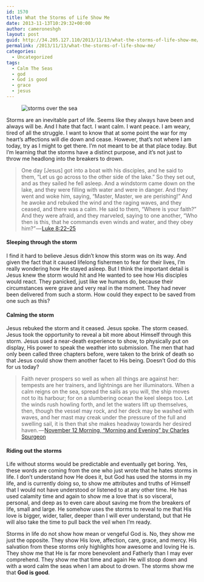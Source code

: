 ```yaml
---
id: 1570
title: What the Storms of Life Show Me
date: 2013-11-13T10:29:32+00:00
author: cameroneshgh
layout: post
guid: http://34.205.127.110/2013/11/13/what-the-storms-of-life-show-me/
permalink: /2013/11/13/what-the-storms-of-life-show-me/
categories:
  - Uncategorized
tags:
  - Calm The Seas
  - god
  - God is good
  - grace
  - jesus
---
```

<figure> 

<img alt="storms over the sea" src="https://waywardjourneyer.files.wordpress.com/2013/11/ab860-0mjr8skan4ns0bywh.jpg?w=525" data-recalc-dims="1" />
  
</figure> 

Storms are an inevitable part of life. Seems like they always have been and always will be. And I hate that fact. I want calm. I want peace. I am weary, tired of all the struggle. I want to know that at some point the war for my heart’s affections will die down and cease. However, that’s not where I am today, try as I might to get there. I’m not meant to be at that place today. But I’m learning that the storms have a distinct purpose, and it’s not just to throw me headlong into the breakers to drown.

> One day [Jesus] got into a boat with his disciples, and he said to them, “Let us go across to the other side of the lake.” So they set out, and as they sailed he fell asleep. And a windstorm came down on the lake, and they were filling with water and were in danger. And they went and woke him, saying, “Master, Master, we are perishing!” And he awoke and rebuked the wind and the raging waves, and they ceased, and there was a calm. He said to them, “Where is your faith?” And they were afraid, and they marveled, saying to one another, “Who then is this, that he commands even winds and water, and they obey him?” — <a href="http://www.biblegateway.com/passage/?search=luke%208:22-25&version=ESV" target="_blank">Luke 8:22–25</a> 

#### Sleeping through the storm

I find it hard to believe Jesus didn’t know this storm was on its way. And given the fact that it caused lifelong fishermen to fear for their lives, I’m really wondering how He stayed asleep. But I think the important detail is Jesus knew the storm would hit and He wanted to see how His disciples would react. They panicked, just like we humans do, because their circumstances were grave and very real in the moment. They had never been delivered from such a storm. How could they expect to be saved from one such as this?

#### Calming the storm

Jesus rebuked the storm and it ceased. Jesus spoke. The storm ceased. Jesus took the opportunity to reveal a bit more about Himself through this storm. Jesus used a near-death experience to show, to physically put on display, His power to speak the weather into submission. The men that had only been called three chapters before, were taken to the brink of death so that Jesus could show them another facet to His being. Doesn’t God do this for us today?

> Faith never prospers so well as when all things are against her: tempests are her trainers, and lightnings are her illuminators. When a calm reigns on the sea, spread the sails as you will, the ship moves not to its harbour; for on a slumbering ocean the keel sleeps too. Let the winds rush howling forth, and let the waters lift up themselves, then, though the vessel may rock, and her deck may be washed with waves, and her mast may creak under the pressure of the full and swelling sail, it is then that she makes headway towards her desired haven. — <a href="http://www.biblegateway.com/devotionals/morning-and-evening/2013/11/12" target="_blank">November 12 Morning, “Morning and Evening” by Charles Spurgeon</a> 

#### Riding out the storms

Life without storms would be predictable and eventually get boring. Yes, these words are coming from the one who just wrote that he hates storms in life. I don’t understand how He does it, but God has used the storms in my life, and is currently doing so, to show me attributes and truths of Himself that I would not have understood or listened to at any other time. He has used calamity time and again to show me a love that is so visceral, personal, and deep as to even care about saving me from the breakers of life, small and large. He somehow uses the storms to reveal to me that His love is bigger, wider, taller, deeper than I will ever understand, but that He will also take the time to pull back the veil when I’m ready.

Storms in life do not show how mean or vengeful God is. No, they show me just the opposite. They show His love, affection, care, grace, and mercy. His salvation from these storms only highlights how awesome and loving He is. They show me that He is far more benevolent and Fatherly than I may ever comprehend. They show me that time and again He will stoop down and with a word calm the seas when I am about to drown. The storms show me that **God is good**.